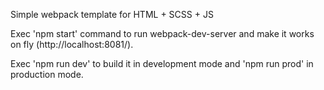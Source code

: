 Simple webpack template for HTML + SCSS + JS

Exec 'npm start' command to run webpack-dev-server and make it works on fly (http://localhost:8081/).

Exec 'npm run dev' to build it in development mode and 'npm run prod' in production mode.